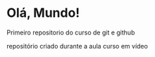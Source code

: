# Olá, Mundo!
 Primeiro repositorio do curso de git e github

 repositório criado durante a aula curso em vídeo
